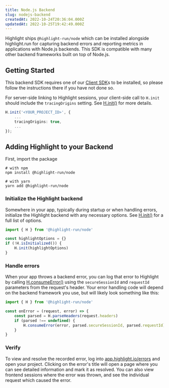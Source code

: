 ```yaml
---
title: Node.js Backend
slug: nodejs-backend
createdAt: 2022-10-24T20:36:04.000Z
updatedAt: 2022-10-25T19:42:49.000Z
---
```


Highlight ships `@highlight-run/node` which can be installed alongside highlight.run for capturing backend errors and reporting metrics in applications with Node.js backends. This SDK is compatible with many other backend frameworks built on top of Node.js.

## Getting Started

This backend SDK requires one of our [Client SDK](../1_overview.md#for-your-frontend)s to be installed, so please follow the instructions there if you have not done so.

For server-side linking to Highlight sessions, your client-side call to `H.init` should include the `tracingOrigins` setting. See [H.init()](../../sdk/client.md#Hinit) for more details.

```typescript
H.init('<YOUR_PROJECT_ID>', {
    ...
    tracingOrigins: true,
    ...
});
```

## Adding Highlight to your Backend

First, import the package

```shell
# with npm
npm install @highlight-run/node

# with yarn
yarn add @highlight-run/node
```

### Initialize the Highlight backend

Somewhere in your app, typically during startup or when handling errors, initialize the Highlight backend with any necessary options. See [H.init()](../../sdk/client.md) for a full list of options.

```typescript
import { H } from '@highlight-run/node'

const highlightOptions = {}
if (!H.isInitialized()) {
	H.init(highlightOptions)
}
```

### Handle errors

When your app throws a backend error, you can log that error to Highlight by calling [H.consumeError()](../../sdk/nodejs.md#Hconsume-error) using the `secureSessionId` and `requestId` parameters from the request's header. Your error handling code will depend on the backend framework you use, but will likely look something like this:

```typescript
import { H } from '@highlight-run/node'

const onError = (request, error) => {
	const parsed = H.parseHeaders(request.headers)
	if (parsed !== undefined) {
		H.consumeError(error, parsed.secureSessionId, parsed.requestId)
	}
}
```

### Verify

To view and resolve the recorded error, log into [app.highlight.io/errors](https://app.highlight.io/errors) and open your project. Clicking on the error's title will open a page where you can see detailed information and mark it as resolved. You can also view frontend sessions where the error was thrown, and see the individual request which caused the error.
